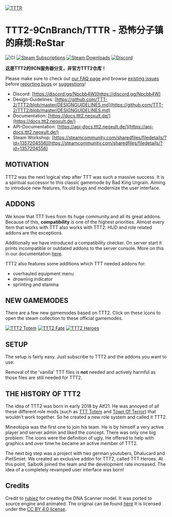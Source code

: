 [![TTTR](https://www.heprgryph.cn/images/TTT2%20ver.r_logo_cn.png)](https://steamcommunity.com/sharedfiles/filedetails/?id=2848466456)
# TTT2-9CnBranch/TTTR - 恐怖分子镇的麻烦:ReStar

![CI](https://github.com/TTT-2/TTT2/workflows/CI/badge.svg?branch=master)
[![Steam Subscriptions](https://img.shields.io/steam/subscriptions/1357204556)](https://steamcommunity.com/sharedfiles/filedetails/?id=1357204556)
[![Steam Downloads](https://img.shields.io/steam/downloads/1357204556)](https://steamcommunity.com/sharedfiles/filedetails/?id=1357204556)
[![Discord](https://img.shields.io/discord/442107660955942932)](https://discord.gg/9njYXGY)

**这是TTT2的9CN服务器分支，非官方TTT2仓库！**

Please make sure to check out [our FAQ page](https://docs.ttt2.neoxult.de/troubleshooting/)
and browse [existing issues](https://github.com/TTT-2/TTT2/issues)
before [reporting bugs](https://github.com/TTT-2/TTT2/issues/new?assignees=&labels=&projects=&template=bug_report.md)
or [suggestions](https://github.com/TTT-2/TTT2/issues/new?assignees=&labels=&projects=&template=feature_request.md)!

* Discord: [https://discord.gg/Npcbb4W](https://discord.gg/Npcbb4W)
* Design-Guidelines: [https://github.com/TTT-2/TTT2/blob/master/DESIGNGUIDELINES.md](https://github.com/TTT-2/TTT2/blob/master/DESIGNGUIDELINES.md)
* Documentation: [https://docs.ttt2.neoxult.de/](https://docs.ttt2.neoxult.de/)
* API-Documentation: [https://api-docs.ttt2.neoxult.de/](https://api-docs.ttt2.neoxult.de/)
* Steam Workshop: [https://steamcommunity.com/sharedfiles/filedetails/?id=1357204556](https://steamcommunity.com/sharedfiles/filedetails/?id=1357204556)

## MOTIVATION

TTT2 was the next logical step after TTT was such a massive success.
It is a spiritual successor to this classic gamemode by Bad King Urgrain.
Aiming to introduce new features, fix old bugs and modernize the user interface.

## ADDONS

We know that TTT lives from its huge community and all its great addons.
Because of this, **compatibility** is one of the highest priorities.
Almost every item that works with TTT also works with TTT2.
HUD and role related addons are the exceptions.

Additionally we have introduced a compatibility checker.
On server start it prints incompatible or outdated addons to the server console.
More on this in our documentation [here](https://docs.ttt2.neoxult.de/troubleshooting/#addon-checker).

TTT2 also features some additions which TTT needed addons for:

* overhauled equipment menu
* drowning indicator
* sprinting and stamina

## NEW GAMEMODES

There are a few new gamemodes based on TTT2.
Click on these icons to open the steam collection to these official gamemodes.

[![TTT2 Totem](https://i.imgur.com/5JAsxin.png)](https://steamcommunity.com/sharedfiles/filedetails/?id=1672031318)
[![TTT2 Fate](https://i.imgur.com/qwEkCPb.png)](https://steamcommunity.com/sharedfiles/filedetails/?id=1672014264)
[![TTT2 Heroes](https://i.imgur.com/WVuPmxP.png)](https://steamcommunity.com/sharedfiles/filedetails/?id=1737047642)

## SETUP

The setup is fairly easy. Just subscribe to TTT2 and the addons you want to use.

Removal of the 'vanilla' TTT files is **not** needed and actively harmful as those
files are still needed for TTT2.

## THE HISTORY OF TTT2

The idea of TTT2 was born in early 2018 by Alf21.
He was annoyed of all these different role mods
(such as [TTT Totem](https://steamcommunity.com/sharedfiles/filedetails/?id=828347015)
and [Town Of Terror](https://steamcommunity.com/sharedfiles/filedetails/?id=1092556189))
that wouldn’t work together.
So he created a new role system and called it TTT2.

Mineotopia was the first one to join his team.
He is by himself a very active player and server admin and liked the concept.
There was only one big problem: The icons were the definition of ugly.
He offered to help with graphics and over time he became an active member of TTT2.

The next big step was a project with two german youtubers, Dhalucard and PietSmiet.
We created an exclusive addon for TTT2, called TTT Heroes.
At this point, Saibotk joined the team and the development rate increased.
The idea of a completely revamped user interface was born!

## Credits

Credit to [rubiez](https://sketchfab.com/rubiez) for creating the DNA Scanner model.
It was ported to source engine and animated.
The original can be found [here](https://sketchfab.com/3d-models/flir-e5-c5c37e8cd607424fbdb06c7ae2924924)
It is licensed under the [CC BY 4.0 license](https://creativecommons.org/licenses/by/4.0/).
